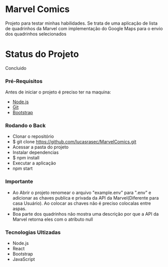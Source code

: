 # Marvel Comics

<p>Projeto para testar minhas habilidades. Se trata de uma aplicação de lista de quadrinhos da Marvel com implementação do Google Maps para o envio dos quadrinhos selecionados</p>

# Status do Projeto

<p>Concluido</p>


### Pré-Requisitos

Antes de iniciar o projeto é preciso ter na maquina:

  * [Node.js](https://nodejs.org/en/)
  * [Git](https://git-scm.com)
  * [Bootstrap](https://getbootstrap.com)

### Rodando o Back

 * Clonar o repositório
 *   $ git clone <https://github.com/lucasrasec/MarvelComics.git>
 * Acessar a pasta do projeto
 * Instalar dependencias
 *   $ npm install
 * Executar a aplicação 
 *   npm start
 
### Importante

 * Ao Abrir o projeto renomear o arquivo "example.env" para ".env" e adicionar as chaves publica e privada da API da Marvel(Diferente para casa Usuário). Ao colocar as chaves não é preciso colocalas entre aspas.
 * Boa parte dos quadrinhos não mostra uma descrição por que a API da Marvel retorna eles com o atributo null

### Tecnologias Ultizadas

 * Node.js
 * React
 * Bootstrap
 * JavaScript



